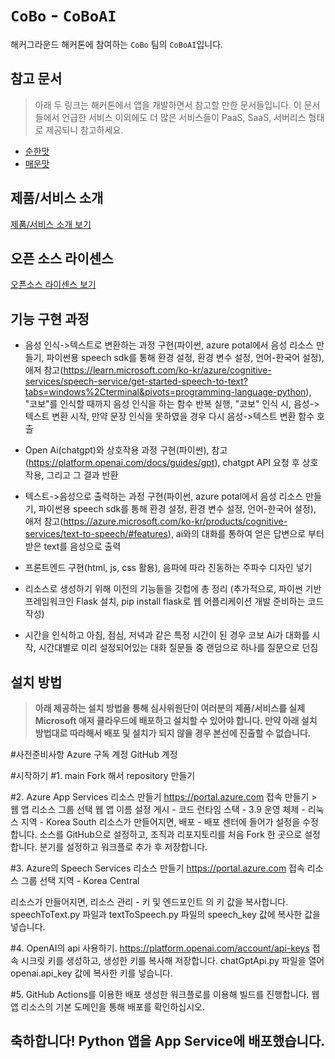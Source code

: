 # `CoBo` - `CoBoAI`

해커그라운드 해커톤에 참여하는 `CoBo` 팀의 `CoBoAI`입니다.

## 참고 문서

> 아래 두 링크는 해커톤에서 앱을 개발하면서 참고할 만한 문서들입니다. 이 문서들에서 언급한 서비스 이외에도 더 많은 서비스들이 PaaS, SaaS, 서버리스 형태로 제공되니 참고하세요.

- [순한맛](./REFERENCES_BASIC.md)
- [매운맛](./REFERENCES_ADVANCED.md)

## 제품/서비스 소개

<!-- 아래 링크는 지우지 마세요 -->
[제품/서비스 소개 보기](TOPIC.md)
<!-- 위 링크는 지우지 마세요 -->

## 오픈 소스 라이센스

<!-- 아래 링크는 지우지 마세요 -->
[오픈소스 라이센스 보기](./LICENSE)
<!-- 위 링크는 지우지 마세요 -->

## 기능 구현 과정

- 음성 인식->텍스트로 변환하는 과정 구현(파이썬, azure potal에서 음성 리소스 만들기, 파이썬용 speech sdk를 통해 환경 설정, 환경 변수 설정, 언어-한국어 설정), 애저 참고(https://learn.microsoft.com/ko-kr/azure/cognitive-services/speech-service/get-started-speech-to-text?tabs=windows%2Cterminal&pivots=programming-language-python), "코보"를 인식할 때까지 음성 인식을 하는 함수 반복 실행, "코보" 인식 시, 음성->텍스트 변환 시작, 만약 문장 인식을 못하였을 경우 다시 음성->텍스트 변환 함수 호출

- Open Ai(chatgpt)와 상호작용 과정 구현(파이썬), 참고(https://platform.openai.com/docs/guides/gpt), chatgpt API 요청 후 상호작용, 그리고 그 결과 반환

- 텍스트->음성으로 출력하는 과정 구현(파이썬, azure potal에서 음성 리소스 만들기, 파이썬용 speech sdk를 통해 환경 설정, 환경 변수 설정, 언어-한국어 설정), 애저 참고(https://azure.microsoft.com/ko-kr/products/cognitive-services/text-to-speech/#features), ai와의 대화를 통하여 얻은 답변으로 부터 받은 text를 음성으로 출력

- 프론트엔드 구현(html, js, css 활용), 음파에 따라 진동하는 주파수 디자인 넣기

- 리소스로 생성하기 위해 이전의 기능들을 깃헙에 총 정리 (추가적으로, 파이썬 기반 프레임워크인 Flask 설치, pip install flask로 웹 어플리케이션 개발 준비하는 코드 작성)

- 시간을 인식하고 아침, 점심, 저녁과 같은 특정 시간이 된 경우 코보 Ai가 대화를 시작, 시간대별로 미리 설정되어있는 대화 질문들 중 랜덤으로 하나를 질문으로 던짐

## 설치 방법

> **아래 제공하는 설치 방법을 통해 심사위원단이 여러분의 제품/서비스를 실제 Microsoft 애저 클라우드에 배포하고 설치할 수 있어야 합니다. 만약 아래 설치 방법대로 따라해서 배포 및 설치가 되지 않을 경우 본선에 진출할 수 없습니다.**

#사전준비사항
Azure 구독 계정
GitHub 계정

#시작하기
#1. main Fork 해서 repository 만들기

#2. Azure App Services 리소스 만들기
 https://portal.azure.com 접속
 만들기 > 웹 앱
 리소스 그룹 선택
 웹 앱 이름 설정 
 게시 - 코드
 런타임 스택 - 3.9
 운영 체제 - 리눅스
 지역 - Korea South
 리소스가 만들어지면, 배포 - 배포 센터에 들어가 설정을 수정합니다.
 소스를 GitHub으로 설정하고, 조직과 리포지토리를 처음 Fork 한 곳으로 설정합니다.
 분기를 설정하고 워크플로 추가 후 저장합니다.

#3. Azure의 Speech Services 리소스 만들기
 https://portal.azure.com 접속
 리소스 그룹 선택
 지역 - Korea Central

 리소스가 만들어지면, 리소스 관리 - 키 및 엔드포인트 의 키 값을 복사합니다.
 speechToText.py 파일과 textToSpeech.py 파일의 speech_key 값에 복사한 값을 넣습니다.

#4. OpenAI의 api 사용하기.
 https://platform.openai.com/account/api-keys 접속
 시크릿 키를 생성하고, 생성한 키를 복사해 저장합니다.
 chatGptApi.py 파일을 열어 openai.api_key 값에 복사한 키를 넣습니다.
 
#5. GitHub Actions를 이용한 배포
 생성한 워크플로를 이용해 빌드를 진행합니다.
 웹 앱 리소스의 기본 도메인을 통해 배포를 확인하십시오.

## 축하합니다! Python 앱을 App Service에 배포했습니다.
